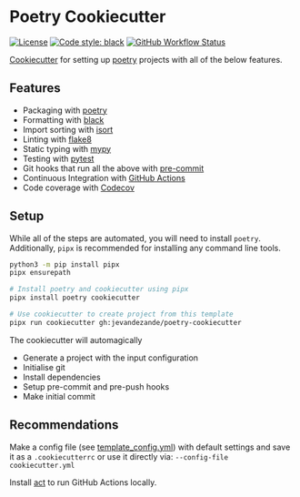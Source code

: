 # Poetry Cookiecutter
[![License](https://img.shields.io/github/license/jevandezande/poetry-cookiecutter)](https://github.com/jevandezande/poetry-cookiecutter/blob/master/LICENSE)
[![Code style: black](https://img.shields.io/badge/code%20style-black-000000.svg)](https://github.com/psf/black)
[![GitHub Workflow Status](https://img.shields.io/github/actions/workflow/status/jevandezande/poetry-cookiecutter/test.yml?branch=master)](https://github.com/jevandezande/poetry-cookiecutter/actions/)

[Cookiecutter](https://github.com/audreyr/cookiecutter) for setting up [poetry](https://python-poetry.org/) projects with all of the below features.

## Features
- Packaging with [poetry](https://python-poetry.org/)
- Formatting with [black](https://black.readthedocs.io/en/stable/)
- Import sorting with [isort](https://pycqa.github.io/isort/)
- Linting with [flake8](http://flake8.pycqa.org/en/latest/)
- Static typing with [mypy](http://mypy-lang.org/)
- Testing with [pytest](https://docs.pytest.org/en/latest/)
- Git hooks that run all the above with [pre-commit](https://pre-commit.com/)
- Continuous Integration with [GitHub Actions](https://github.com/features/actions)
- Code coverage with [Codecov](https://docs.codecov.com/docs)


## Setup
While all of the steps are automated, you will need to install `poetry`.
Additionally, `pipx` is recommended for installing any command line tools.

```sh
python3 -m pip install pipx
pipx ensurepath

# Install poetry and cookiecutter using pipx
pipx install poetry cookiecutter

# Use cookiecutter to create project from this template
pipx run cookiecutter gh:jevandezande/poetry-cookiecutter
```

The cookiecutter will automagically
- Generate a project with the input configuration
- Initialise git
- Install dependencies
- Setup pre-commit and pre-push hooks
- Make initial commit


## Recommendations
Make a config file (see [template_config.yml](template_config.yml)) with
default settings and save it as a `.cookiecutterrc` or use it directly via:
`--config-file cookiecutter.yml`

Install [act](https://github.com/nektos/act) to run GitHub Actions locally.
